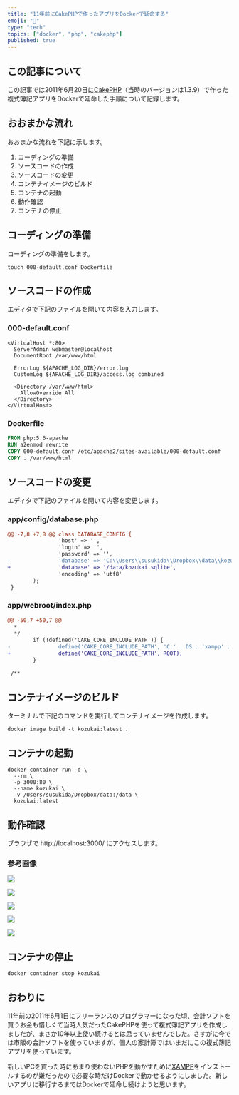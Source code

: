 ```yaml
---
title: "11年前にCakePHPで作ったアプリをDockerで延命する"
emoji: "🍰"
type: "tech"
topics: ["docker", "php", "cakephp"]
published: true
---
```


## この記事について

この記事では2011年6月20日に[CakePHP](https://cakephp.org/)（当時のバージョンは1.3.9）で作った複式簿記アプリをDockerで延命した手順について記録します。



## おおまかな流れ

おおまかな流れを下記に示します。

1. コーディングの準備
2. ソースコードの作成
3. ソースコードの変更
4. コンテナイメージのビルド
5. コンテナの起動
6. 動作確認
7. コンテナの停止



## コーディングの準備

コーディングの準備をします。

```shell
touch 000-default.conf Dockerfile
```



## ソースコードの作成

エディタで下記のファイルを開いて内容を入力します。

### 000-default.conf

```
<VirtualHost *:80>
  ServerAdmin webmaster@localhost
  DocumentRoot /var/www/html

  ErrorLog ${APACHE_LOG_DIR}/error.log
  CustomLog ${APACHE_LOG_DIR}/access.log combined

  <Directory /var/www/html>
    AllowOverride All
  </Directory>
</VirtualHost>
```

### Dockerfile

```dockerfile
FROM php:5.6-apache
RUN a2enmod rewrite
COPY 000-default.conf /etc/apache2/sites-available/000-default.conf
COPY . /var/www/html
```



## ソースコードの変更

エディタで下記のファイルを開いて内容を変更します。

### app/config/database.php

```diff
@@ -7,8 +7,8 @@ class DATABASE_CONFIG {
                'host' => '',
                'login' => '',
                'password' => '',
-               'database' => 'C:\\Users\\susukida\\Dropbox\\data\\kozukai.sqlite',
+               'database' => '/data/kozukai.sqlite',
                'encoding' => 'utf8'
        );
 }
```

### app/webroot/index.php

```diff
@@ -50,7 +50,7 @@
  *
  */
        if (!defined('CAKE_CORE_INCLUDE_PATH')) {
-               define('CAKE_CORE_INCLUDE_PATH', 'C:' . DS . 'xampp' . DS . 'htdocs' . DS . 'kozukai');
+               define('CAKE_CORE_INCLUDE_PATH', ROOT);
        }
 
 /**
```



## コンテナイメージのビルド

ターミナルで下記のコマンドを実行してコンテナイメージを作成します。

```shell
docker image build -t kozukai:latest .
```



## コンテナの起動

```shell
docker container run -d \
  --rm \
  -p 3000:80 \
  --name kozukai \
  -v /Users/susukida/Dropbox/data:/data \
  kozukai:latest
```



## 動作確認

ブラウザで http://localhost:3000/ にアクセスします。

### 参考画像

![](/images/articles/docker-cakephp-13/img-check-01.jpg)

![](/images/articles/docker-cakephp-13/img-check-02.jpg)

![](/images/articles/docker-cakephp-13/img-check-03.jpg)

![](/images/articles/docker-cakephp-13/img-check-04.jpg)

![](/images/articles/docker-cakephp-13/img-check-05.jpg)



## コンテナの停止

```shell
docker container stop kozukai
```



## おわりに

11年前の2011年6月1日にフリーランスのプログラマーになった頃、会計ソフトを買うお金も惜しくて当時人気だったCakePHPを使って複式簿記アプリを作成しましたが、まさか10年以上使い続けるとは思っていませんでした。さすがに今では市販の会計ソフトを使っていますが、個人の家計簿ではいまだにこの複式簿記アプリを使っています。

新しいPCを買った時にあまり使わないPHPを動かすために[XAMPP](https://www.apachefriends.org/)をインストールするのが嫌だったので必要な時だけDockerで動かせるようにしました。新しいアプリに移行するまではDockerで延命し続けようと思います。
